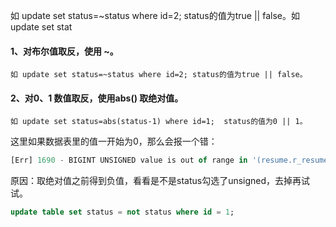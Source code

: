 如 update set status=~status where id=2; status的值为true || false。如 update set stat

#### 1、对布尔值取反，使用 ~。

```
如 update set status=~status where id=2; status的值为true || false。
```

#### 2、对0、1 数值取反，使用abs() 取绝对值。

```
如 update set status=abs(status-1) where id=1;  status的值为0 || 1。
```

这里如果数据表里的值一开始为0，那么会报一个错：



```js
[Err] 1690 - BIGINT UNSIGNED value is out of range in '(resume.r_resume.status - 1)'
```



原因：取绝对值之前得到负值，看看是不是status勾选了unsigned，去掉再试试。

```sql
update table set status = not status where id = 1;
```

